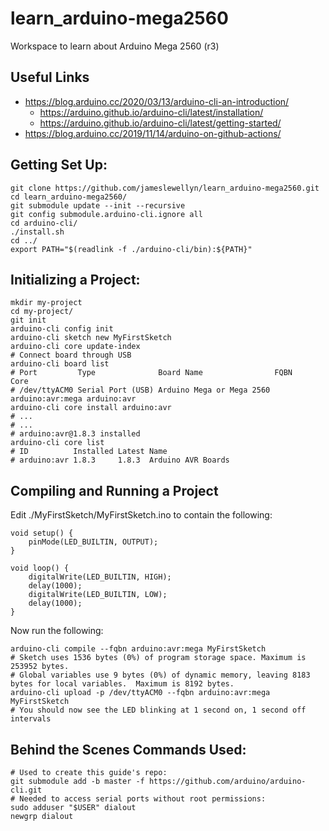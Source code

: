 # learn_arduino-mega2560
Workspace to learn about Arduino Mega 2560 (r3)
## Useful Links
- https://blog.arduino.cc/2020/03/13/arduino-cli-an-introduction/
	- https://arduino.github.io/arduino-cli/latest/installation/
	- https://arduino.github.io/arduino-cli/latest/getting-started/
- https://blog.arduino.cc/2019/11/14/arduino-on-github-actions/

## Getting Set Up:
	git clone https://github.com/jameslewellyn/learn_arduino-mega2560.git
	cd learn_arduino-mega2560/
	git submodule update --init --recursive
	git config submodule.arduino-cli.ignore all
	cd arduino-cli/
	./install.sh
	cd ../
	export PATH="$(readlink -f ./arduino-cli/bin):${PATH}"

## Initializing a Project:
	mkdir my-project
	cd my-project/
	git init
	arduino-cli config init
	arduino-cli sketch new MyFirstSketch
	arduino-cli core update-index
	# Connect board through USB
	arduino-cli board list
	# Port         Type              Board Name                FQBN             Core
	# /dev/ttyACM0 Serial Port (USB) Arduino Mega or Mega 2560 arduino:avr:mega arduino:avr
	arduino-cli core install arduino:avr
	# ...
	# ...
	# arduino:avr@1.8.3 installed
	arduino-cli core list
	# ID          Installed Latest Name
	# arduino:avr 1.8.3     1.8.3  Arduino AVR Boards

## Compiling and Running a Project
Edit ./MyFirstSketch/MyFirstSketch.ino to contain the following:

	void setup() {
		pinMode(LED_BUILTIN, OUTPUT);
	}

	void loop() {
		digitalWrite(LED_BUILTIN, HIGH);
		delay(1000);
		digitalWrite(LED_BUILTIN, LOW);
		delay(1000);
	}

Now run the following:

	arduino-cli compile --fqbn arduino:avr:mega MyFirstSketch
	# Sketch uses 1536 bytes (0%) of program storage space. Maximum is 253952 bytes.
	# Global variables use 9 bytes (0%) of dynamic memory, leaving 8183 bytes for local variables. 	Maximum is 8192 bytes.
	arduino-cli upload -p /dev/ttyACM0 --fqbn arduino:avr:mega MyFirstSketch
	# You should now see the LED blinking at 1 second on, 1 second off intervals

## Behind the Scenes Commands Used:
	# Used to create this guide's repo:
	git submodule add -b master -f https://github.com/arduino/arduino-cli.git
	# Needed to access serial ports without root permissions:
	sudo adduser "$USER" dialout
	newgrp dialout

